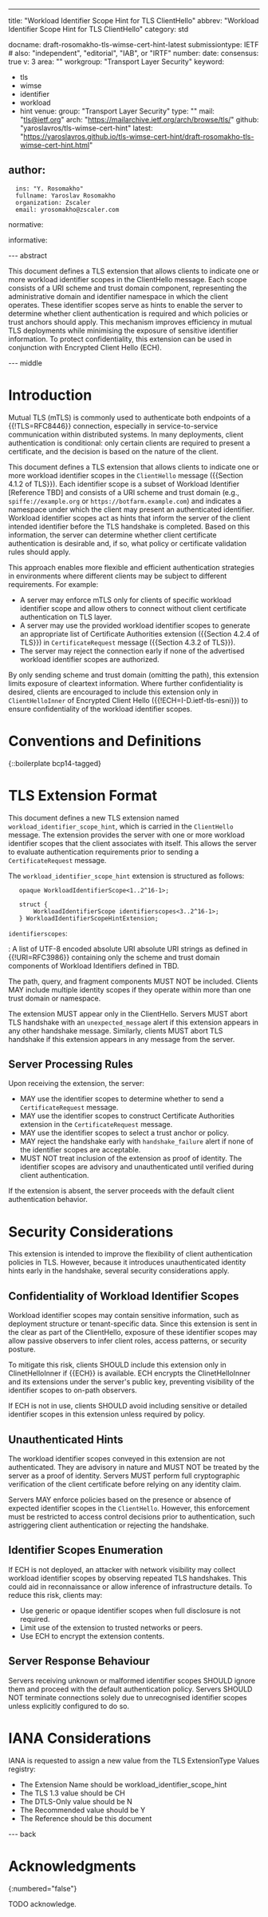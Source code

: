 ---
title: "Workload Identifier Scope Hint for TLS ClientHello"
abbrev: "Workload Identifier Scope Hint for TLS ClientHello"
category: std

docname: draft-rosomakho-tls-wimse-cert-hint-latest
submissiontype: IETF  # also: "independent", "editorial", "IAB", or "IRTF"
number:
date:
consensus: true
v: 3
area: ""
workgroup: "Transport Layer Security"
keyword:
 - tls
 - wimse
 - identifier
 - workload
 - hint
venue:
  group: "Transport Layer Security"
  type: ""
  mail: "tls@ietf.org"
  arch: "https://mailarchive.ietf.org/arch/browse/tls/"
  github: "yaroslavros/tls-wimse-cert-hint"
  latest: "https://yaroslavros.github.io/tls-wimse-cert-hint/draft-rosomakho-tls-wimse-cert-hint.html"

author:
 -
      ins: "Y. Rosomakho"
      fullname: Yaroslav Rosomakho
      organization: Zscaler
      email: yrosomakho@zscaler.com

normative:

informative:


--- abstract

This document defines a TLS extension that allows clients to indicate one or more workload identifier scopes in the ClientHello message. Each scope consists of a URI scheme and trust domain component, representing the administrative domain and identifier namespace in which the client operates. These identifier scopes serve as hints to enable the server to determine whether client authentication is required and which policies or trust anchors should apply. This mechanism improves efficiency in mutual TLS deployments while minimising the exposure of sensitive identifier information. To protect confidentiality, this extension can be used in conjunction with Encrypted Client Hello (ECH).


--- middle

# Introduction

Mutual TLS (mTLS) is commonly used to authenticate both endpoints of a {{!TLS=RFC8446}} connection, especially in service-to-service communication within distributed systems. In many deployments, client authentication is conditional: only certain clients are required to present a certificate, and the decision is based on the nature of the client.

This document defines a TLS extension that allows clients to indicate one or more workload identifier scopes in the `ClientHello` message ({{Section 4.1.2 of TLS}}). Each identifier scope is a subset of Workload Identifier [Reference TBD] and consists of a URI scheme and trust domain (e.g., `spiffe://example.org` or `https://botfarm.example.com`) and indicates a namespace under which the client may present an authenticated identifier. Workload identifier scopes act as hints that inform the server of the client intended identifier before the TLS handshake is completed. Based on this information, the server can determine whether client certificate authentication is desirable and, if so, what policy or certificate validation rules should apply.

This approach enables more flexible and efficient authentication strategies in environments where different clients may be subject to different requirements. For example:

- A server may enforce mTLS only for clients of specific workload identifier scope and allow others to connect without client certificate authentication on TLS layer.
- A server may use the provided workload identifier scopes to generate an appropriate list of Certificate Authorities extension ({{Section 4.2.4 of TLS}}) in `CertificateRequest` message ({{Section 4.3.2 of TLS}}).
- The server may reject the connection early if none of the advertised workload identifier scopes are authorized.

By only sending scheme and trust domain (omitting the path), this extension limits exposure of cleartext information. Where further confidentiality is desired, clients are encouraged to include this extension only in `ClientHelloInner` of Encrypted Client Hello ({{!ECH=I-D.ietf-tls-esni}}) to ensure confidentiality of the workload identifier scopes.

# Conventions and Definitions

{::boilerplate bcp14-tagged}

# TLS Extension Format

This document defines a new TLS extension named `workload_identifier_scope_hint`, which is carried in the `ClientHello` message. The extension provides the server with one or more workload identifier scopes that the client associates with itself. This allows the server to evaluate authentication requirements prior to sending a `CertificateRequest` message.

The `workload_identifier_scope_hint` extension is structured as follows:

~~~
   opaque WorkloadIdentifierScope<1..2^16-1>;

   struct {
       WorkloadIdentifierScope identifierscopes<3..2^16-1>;
   } WorkloadIdentifierScopeHintExtension;
~~~

`identifierscopes`:

: A list of UTF-8 encoded absolute URI absolute URI strings as defined in {{!URI=RFC3986}} containing only the scheme and trust domain components of Workload Identifiers defined in TBD.

The path, query, and fragment components MUST NOT be included. Clients MAY include multiple identity scopes if they operate within more than one trust domain or namespace.

The extension MUST appear only in the ClientHello. Servers MUST abort TLS handshake with an `unexpected_message` alert if this extension appears in any other handshake message. Similarly, clients MUST abort TLS handshake if this extension appears in any message from the server.

## Server Processing Rules

Upon receiving the extension, the server:

- MAY use the identifier scopes to determine whether to send a `CertificateRequest` message.
- MAY use the identifier scopes to construct Certificate Authorities extension in the `CertificateRequest` message.
- MAY use the identifier scopes to select a trust anchor or policy.
- MAY reject the handshake early with `handshake_failure` alert if none of the identifier scopes are acceptable.
- MUST NOT treat inclusion of the extension as proof of identity. The identifier scopes are advisory and unauthenticated until verified during client authentication.

If the extension is absent, the server proceeds with the default client authentication behavior.

# Security Considerations

This extension is intended to improve the flexibility of client authentication policies in TLS. However, because it introduces unauthenticated identity hints early in the handshake, several security considerations apply.

## Confidentiality of Workload Identifier Scopes

Workload identifier scopes may contain sensitive information, such as deployment structure or tenant-specific data. Since this extension is sent in the clear as part of the ClientHello, exposure of these identifier scopes may allow passive observers to infer client roles, access patterns, or security posture.

To mitigate this risk, clients SHOULD include this extension only in ClinetHelloInner if {{ECH}} is available. ECH encrypts the ClinetHelloInner and its extensions under the server's public key, preventing visibility of the identifier scopes to on-path observers.

If ECH is not in use, clients SHOULD avoid including sensitive or detailed identifier scopes in this extension unless required by policy.

## Unauthenticated Hints

The workload identifier scopes conveyed in this extension are not authenticated. They are advisory in nature and MUST NOT be treated by the server as a proof of identity. Servers MUST perform full cryptographic verification of the client certificate before relying on any identity claim.

Servers MAY enforce policies based on the presence or absence of expected identifier scopes in the `ClientHello`. However, this enforcement must be restricted to access control decisions prior to authentication, such astriggering client authentication or rejecting the handshake.

## Identifier Scopes Enumeration

If ECH is not deployed, an attacker with network visibility may collect workload identifier scopes by observing repeated TLS handshakes. This could aid in reconnaissance or allow inference of infrastructure details. To reduce this risk, clients may:

- Use generic or opaque identifier scopes when full disclosure is not required.
- Limit use of the extension to trusted networks or peers.
- Use ECH to encrypt the extension contents.

## Server Response Behaviour

Servers receiving unknown or malformed identifier scopes SHOULD ignore them and proceed with the default authentication policy. Servers SHOULD NOT terminate connections solely due to unrecognised identifier scopes unless explicitly configured to do so.

# IANA Considerations

IANA is requested to assign a new value from the TLS ExtensionType Values registry:

- The Extension Name should be workload_identifier_scope_hint
- The TLS 1.3 value should be CH
- The DTLS-Only value should be N
- The Recommended value should be Y
- The Reference should be this document


--- back

# Acknowledgments
{:numbered="false"}

TODO acknowledge.
